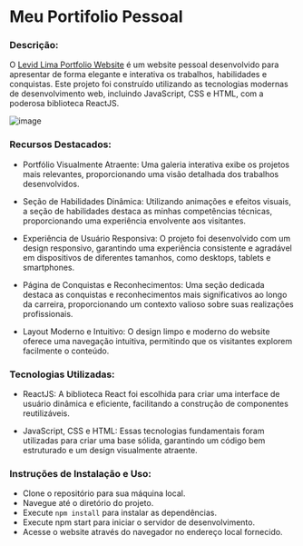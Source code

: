 # Meu Portifolio Pessoal

### Descrição:
O [Levid Lima Portfolio Website](https://levidlimawebportfolio.vercel.app/) é um website pessoal desenvolvido para apresentar de forma elegante e interativa os trabalhos, habilidades e conquistas. Este projeto foi construído utilizando as tecnologias modernas de desenvolvimento web, incluindo JavaScript, CSS e HTML, com a poderosa biblioteca ReactJS.

![image](https://github.com/DEVLevid/my-portfolio/assets/120687641/89c2dcd9-2afc-43c0-8b31-18e189bfb80d)


### Recursos Destacados:

- Portfólio Visualmente Atraente: Uma galeria interativa exibe os projetos mais relevantes, proporcionando uma visão detalhada dos trabalhos desenvolvidos.

- Seção de Habilidades Dinâmica: Utilizando animações e efeitos visuais, a seção de habilidades destaca as minhas competências técnicas, proporcionando uma experiência envolvente aos visitantes.

- Experiência de Usuário Responsiva: O projeto foi desenvolvido com um design responsivo, garantindo uma experiência consistente e agradável em dispositivos de diferentes tamanhos, como desktops, tablets e smartphones.

- Página de Conquistas e Reconhecimentos: Uma seção dedicada destaca as conquistas e reconhecimentos mais significativos ao longo da carreira, proporcionando um contexto valioso sobre suas realizações profissionais.

- Layout Moderno e Intuitivo: O design limpo e moderno do website oferece uma navegação intuitiva, permitindo que os visitantes explorem facilmente o conteúdo.

### Tecnologias Utilizadas:

- ReactJS: A biblioteca React foi escolhida para criar uma interface de usuário dinâmica e eficiente, facilitando a construção de componentes reutilizáveis.

- JavaScript, CSS e HTML: Essas tecnologias fundamentais foram utilizadas para criar uma base sólida, garantindo um código bem estruturado e um design visualmente atraente.

### Instruções de Instalação e Uso:

* Clone o repositório para sua máquina local.
* Navegue até o diretório do projeto.
* Execute `npm install` para instalar as dependências.
* Execute npm start para iniciar o servidor de desenvolvimento.
* Acesse o website através do navegador no endereço local fornecido.





